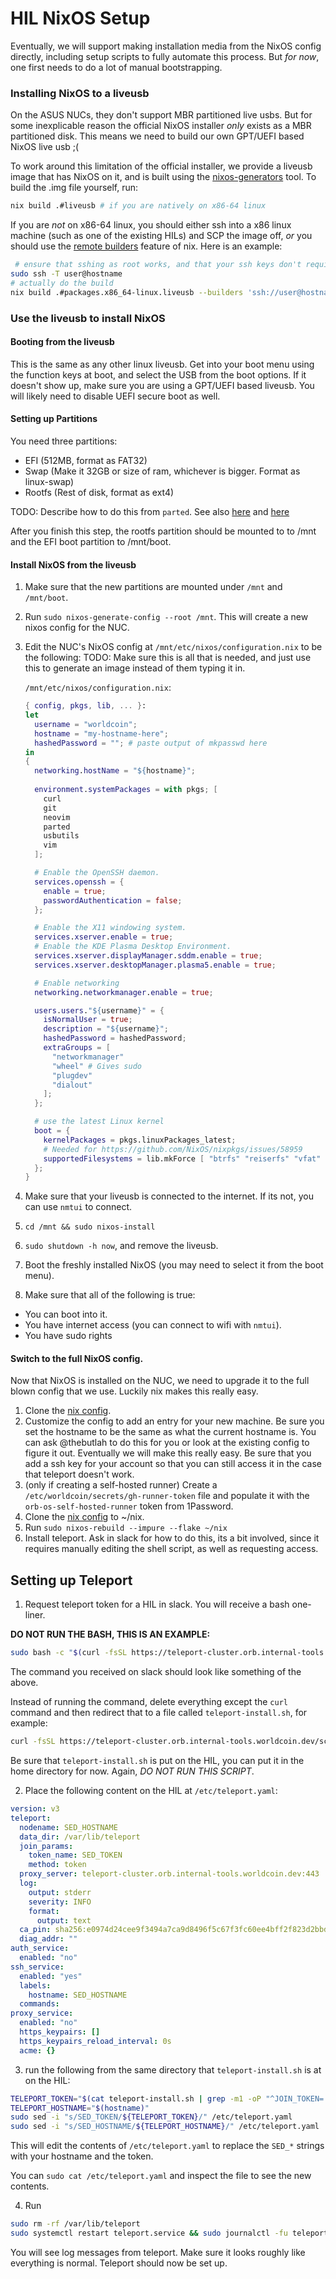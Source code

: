 # HIL NixOS Setup

Eventually, we will support making installation media from the NixOS config
directly, including setup scripts to fully automate this process. But *for now*,
one first needs to do a lot of manual bootstrapping.

### Installing NixOS to a liveusb

On the ASUS NUCs, they don't support MBR partitioned live usbs. But for some
inexplicable reason the official NixOS installer *only* exists as a MBR partitioned
disk. This means we need to build our own GPT/UEFI based NixOS live usb ;(

To work around this limitation of the official installer, we provide a liveusb
image that has NixOS on it, and is built using the
[nixos-generators][nixos-generators] tool. To build the .img file yourself,
run:
```bash
nix build .#liveusb # if you are natively on x86-64 linux
```
If you are *not* on x86-64 linux, you should either ssh into a x86 linux
machine (such as one of the existing HILs) and SCP the image off, *or* you
should use the [remote builders][remote build] feature of nix. Here is an example:

```bash
 # ensure that sshing as root works, and that your ssh keys don't require any passwords, etc
sudo ssh -T user@hostname
# actually do the build
nix build .#packages.x86_64-linux.liveusb --builders 'ssh://user@hostname x86_64-linux - - - kvm'
```

### Use the liveusb to install NixOS

#### Booting from the liveusb

This is the same as any other linux liveusb. Get into your boot menu using the
function keys at boot, and select the USB from the boot options. If it doesn't
show up, make sure you are using a GPT/UEFI based liveusb. You will likely need
to disable UEFI secure boot as well.

#### Setting up Partitions

You need three partitions:
- EFI (512MB, format as FAT32)
- Swap (Make it 32GB or size of ram, whichever is bigger. Format as linux-swap)
- Rootfs (Rest of disk, format as ext4)

TODO: Describe how to do this from `parted`. See also [here](https://nixos.wiki/wiki/NixOS_Installation_Guide#UEFI) and [here](https://github.com/SfikasTeo/NixOS?tab=readme-ov-file#configuring-partitions-and-filesystems)

After you finish this step, the rootfs partition should be mounted to to /mnt and the EFI boot partition to /mnt/boot.

#### Install NixOS from the liveusb

1. Make sure that the new partitions are mounted under `/mnt` and `/mnt/boot`.
2. Run `sudo nixos-generate-config --root /mnt`. This will create a new nixos
   config for the NUC.
3. Edit the NUC's NixOS config at `/mnt/etc/nixos/configuration.nix` to be the
   following: TODO: Make sure this is all that is needed, and just use this to
   generate an image instead of them typing it in.

    `/mnt/etc/nixos/configuration.nix`:
    ```nix
    { config, pkgs, lib, ... }:
    let
      username = "worldcoin";
      hostname = "my-hostname-here";
      hashedPassword = ""; # paste output of mkpasswd here
    in
    {
      networking.hostName = "${hostname}";
      
      environment.systemPackages = with pkgs; [
        curl
        git
        neovim
        parted
        usbutils
        vim
      ];

      # Enable the OpenSSH daemon.
      services.openssh = {
        enable = true;
        passwordAuthentication = false;
      };

      # Enable the X11 windowing system.
      services.xserver.enable = true;
      # Enable the KDE Plasma Desktop Environment.
      services.xserver.displayManager.sddm.enable = true;
      services.xserver.desktopManager.plasma5.enable = true;

      # Enable networking
      networking.networkmanager.enable = true;

      users.users."${username}" = {
        isNormalUser = true;
        description = "${username}";
        hashedPassword = hashedPassword;
        extraGroups = [
          "networkmanager"
          "wheel" # Gives sudo
          "plugdev"
          "dialout"
        ];
      };

      # use the latest Linux kernel
      boot = {
        kernelPackages = pkgs.linuxPackages_latest;
        # Needed for https://github.com/NixOS/nixpkgs/issues/58959
        supportedFilesystems = lib.mkForce [ "btrfs" "reiserfs" "vfat" "f2fs" "xfs" "ntfs" "cifs" ];
      };
    }
    ```
4. Make sure that your liveusb is connected to the internet. If its not, you
   can use `nmtui` to connect.
5. `cd /mnt && sudo nixos-install`
6. `sudo shutdown -h now`, and remove the liveusb.
7. Boot the freshly installed NixOS (you may need to select it from the boot menu).
8. Make sure that all of the following is true:
  - You can boot into it.
  - You have internet access (you can connect to wifi with `nmtui`).
  - You have sudo rights

#### Switch to the full NixOS config.

Now that NixOS is installed on the NUC, we need to upgrade it to the full blown
config that we use. Luckily nix makes this really easy.

1. Clone the [nix config][nix config].
2. Customize the config to add an entry for your new machine. Be sure you set the
   hostname to be the same as what the current hostname is. You can ask @thebutlah
   to do this for you or look at the existing config to figure it out. Eventually we
   will make this really easy. Be sure that you add a ssh key for your account so that
   you can still access it in the case that teleport doesn't work.
3. (only if creating a self-hosted runner) Create a
   `/etc/worldcoin/secrets/gh-runner-token` file and populate it with the
   `orb-os-self-hosted-runner` token from 1Password.
4. Clone the [nix config][nix config] to ~/nix.
5. Run `sudo nixos-rebuild --impure --flake ~/nix`
6. Install teleport. Ask in slack for how to do this, its a bit involved, since
   it requires manually editing the shell script, as well as requesting access.

## Setting up Teleport

1. Request teleport token for a HIL in slack. You will receive a bash one-liner.

**DO NOT RUN THE BASH, THIS IS AN EXAMPLE:**
```bash
sudo bash -c "$(curl -fsSL https://teleport-cluster.orb.internal-tools.worldcoin.dev/scripts/ffffffffffffffffffffffffffffffff/install-node.sh)"
```
The command you received on slack should look like something of the above.

Instead of running the command, delete everything except the `curl` command and then
redirect that to a file called `teleport-install.sh`, for example:
```bash
curl -fsSL https://teleport-cluster.orb.internal-tools.worldcoin.dev/scripts/ffffffffffffffffffffffffffffffff/install-node.sh > teleport-install.sh

```

Be sure that `teleport-install.sh` is put on the HIL, you can put it in the home directory
for now. Again, *DO NOT RUN THIS SCRIPT*.

2. Place the following content on the HIL at `/etc/teleport.yaml`:
```yaml
version: v3
teleport:
  nodename: SED_HOSTNAME
  data_dir: /var/lib/teleport
  join_params:
    token_name: SED_TOKEN
    method: token
  proxy_server: teleport-cluster.orb.internal-tools.worldcoin.dev:443
  log:
    output: stderr
    severity: INFO
    format:
      output: text
  ca_pin: sha256:e0974d24cee9f3494a7ca9d8496f5c67f3fc60ee4bff2f823d2bbdb2c0ea4a2c
  diag_addr: ""
auth_service:
  enabled: "no"
ssh_service:
  enabled: "yes"
  labels:
    hostname: SED_HOSTNAME
  commands:
proxy_service:
  enabled: "no"
  https_keypairs: []
  https_keypairs_reload_interval: 0s
  acme: {}
```

3. run the following from the same directory that `teleport-install.sh` is at on the
HIL:
```bash
TELEPORT_TOKEN="$(cat teleport-install.sh | grep -m1 -oP "^JOIN_TOKEN='\K[^']+")"
TELEPORT_HOSTNAME="$(hostname)"
sudo sed -i "s/SED_TOKEN/${TELEPORT_TOKEN}/" /etc/teleport.yaml
sudo sed -i "s/SED_HOSTNAME/${TELEPORT_HOSTNAME}/" /etc/teleport.yaml
````

This will edit the contents of `/etc/teleport.yaml` to replace the `SED_*` strings with
your hostname and the token.

You can `sudo cat /etc/teleport.yaml` and inspect the file to see the new contents.

4. Run 
```bash
sudo rm -rf /var/lib/teleport
sudo systemctl restart teleport.service && sudo journalctl -fu teleport.service
```

You will see log messages from teleport. Make sure it looks roughly like everything
is normal. Teleport should now be set up.


[nix config]: https://github.com/TheButlah/nix
[nixos-generators]: https://github.com/nix-community/nixos-generators
[remote build]: https://nix.dev/manual/nix/2.18/advanced-topics/distributed-builds
